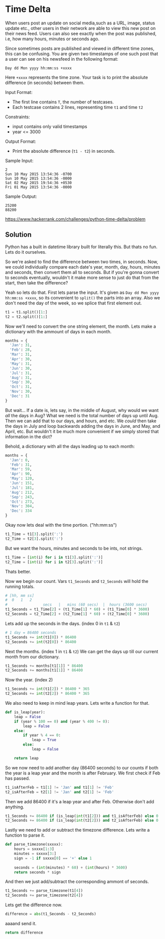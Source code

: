 # Time Delta
When users post an update on social media,such as a URL, image, status update etc., other users in their network are able to view this new post on their news feed. Users can also see exactly when the post was published, i.e, how many hours, minutes or seconds ago.

Since sometimes posts are published and viewed in different time zones, this can be confusing. You are given two timestamps of one such post that a user can see on his newsfeed in the following format:

`Day dd Mon yyyy hh:mm:ss +xxxx`

Here `+xxxx` represents the time zone. Your task is to print the absolute difference (in seconds) between them.

Input Format:
* The first line contains `T`, the number of testcases.
* Each testcase contains 2 lines, representing time `t1` and time `t2`

Constraints:
* input contains only valid timestamps
* year <= 3000

Output Format:
* Print the absolute difference (`t1 - t2`) in seconds.

Sample Input:
```
2
Sun 10 May 2015 13:54:36 -0700
Sun 10 May 2015 13:54:36 -0000
Sat 02 May 2015 19:54:36 +0530
Fri 01 May 2015 13:54:36 -0000
```

Sample Output:
```
25200
88200
```

https://www.hackerrank.com/challenges/python-time-delta/problem

## Solution
Python has a built in datetime library built for literally this. But thats no fun. Lets do it ourselves.

So we're asked to find the difference between two times, in seconds. Now, we could individually compare each date's year, month, day, hours, minutes and seconds, then convert them all to seconds. But if you're gonna convert to seconds eventually, wouldn't it make more sense to just do that from the start, then take the difference?

Yeah so lets do that. First lets parse the input. It's given as `Day dd Mon yyyy hh:mm:ss +xxxx`, so its convenient to `split()` the parts into an array. Also we don't need the day of the week, so we splice that first element out.
```python
t1 = t1.split()[1:]
t2 = t2.split()[1:]
```

Now we'll need to convert the one string element, the month. Lets make a dictionary with the ammount of days in each month.
```python
months = {
  'Jan': 31,
  'Feb': 28,
  'Mar': 31,
  'Apr': 30,
  'May': 31,
  'Jun': 30,
  'Jul': 31,
  'Aug': 31,
  'Sep': 30,
  'Oct': 31,
  'Nov': 30,
  'Dec': 31
}
```

But wait... If a date is, lets say, in the middle of August, why would we want *all* the days in Aug? What we need is the total number of days up until Aug. Then we can add that to our days, and hours, and etc. We *could* then take the days in July and loop backwards adding the days in June, and May, and April, etc. But wouldn't it be much more convenient if we simply stored that information in the dict?

Behold, a dictionary with all the days leading up to each month:
```python
months = {
  'Jan': 0,
  'Feb': 31,
  'Mar': 59,
  'Apr': 90,
  'May': 120,
  'Jun': 151,
  'Jul': 181,
  'Aug': 212,
  'Sep': 243,
  'Oct': 273,
  'Nov': 304,
  'Dec': 334
}
```

Okay now lets deal with the time portion. ("hh:mm:ss")
```python
t1_Time = t1[3].split(':')
t2_Time = t2[3].split(':')
```
But we want the hours, minutes and seconds to be ints, not strings.
```python
t1_Time = [int(i) for i in t1[3].split(':')]
t2_Time = [int(i) for i in t2[3].split(':')]
```
Thats better.

Now we begin our count. Vars `t1_Seconds` and `t2_Seconds` will hold the running totals.
```python
# [hh, mm ss]
#  0   1   2
#                secs   |   mins (60 secs)  |  hours (3600 secs)
t1_Seconds = t1_Time[2] + (t1_Time[1] * 60) + (t1_Time[0] * 3600)
t2_Seconds = t2_Time[2] + (t2_Time[1] * 60) + (t2_Time[0] * 3600)
```

Lets add up the seconds in the days. (index 0 in `t1` & `t2`)
```python
# 1 day = 86400 seconds
t1_Seconds += int(t1[0]) * 86400
t2_Seconds += int(t2[0]) * 86400
```

Next the months. (index 1 in `t1` & `t2`) We can get the days up till our current month from our dictionary.
```python
t1_Seconds += months[t1[1]] * 86400
t2_Seconds += months[t1[1]] * 86400
```

Now the year. (index 2)
```python
t1_Seconds += int(t1[2]) * 86400 * 365
t2_Seconds += int(t2[2]) * 86400 * 365
```

We also need to keep in mind leap years. Lets write a function for that.
```python
def is_leap(year):
    leap = False
    if (year % 100 == 0) and (year % 400 != 0):
        leap = False
    else:
        if year % 4 == 0:
            leap = True
        else:
            leap = False

    return leap
```
So we now need to add another day (86400 seconds) to our counts if both the year is a leap year and the month is after February. We first check if Feb has passed.
```python
t1_isAfterFeb = t1[1] != 'Jan' and t1[1] != 'Feb'
t2_isAfterFeb = t2[1] != 'Jan' and t2[1] != 'Feb'
```
Then we add 86400 if it's a leap year and after Feb. Otherwise don't add anything.
```python
t1_Seconds += 86400 if (is_leap(int(t1[2])) and t1_isAfterFeb) else 0
t2_Seconds += 86400 if (is_leap(int(t2[2])) and t2_isAfterFeb) else 0
```

Lastly we need to add or subtract the timezone difference. Lets write a function to parse it.
```python
def parse_timezone(sxxxx):
    hours = sxxxx[1:3]
    minutes = sxxxx[3:]
    sign = -1 if sxxxx[0] == '+' else 1
    
    seconds = (int(minutes) * 60) + (int(hours) * 3600)
    return seconds * sign
```
And then we just add/subtract the corresponding ammont of seconds.
```python
t1_Seconds += parse_timezone(t1[4])
t2_Seconds += parse_timezone(t2[4])
```

Lets get the difference now.
```python
difference = abs(t1_Seconds - t2_Seconds)
```

aaaand send it.
```python
return difference
```
